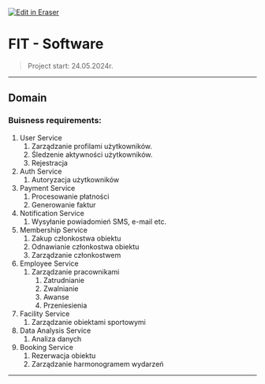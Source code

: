 <p><a target="_blank" href="https://app.eraser.io/workspace/Vwxj9n8cr8OMQBXLh7dP" id="edit-in-eraser-github-link"><img alt="Edit in Eraser" src="https://firebasestorage.googleapis.com/v0/b/second-petal-295822.appspot.com/o/images%2Fgithub%2FOpen%20in%20Eraser.svg?alt=media&amp;token=968381c8-a7e7-472a-8ed6-4a6626da5501"></a></p>

# **FIT - Software**
> Project start: 24.05.2024r.

---

## **Domain**
### Buisness requirements:
1. User Service
    1. Zarządzanie profilami użytkowników. 
    2. Śledzenie aktywności użytkowników.
    3. Rejestracja
2. Auth Service
    1. Autoryzacja użytkowników
3. Payment Service
    1. Procesowanie płatności
    2. Generowanie faktur
4. Notification Service
    1. Wysyłanie powiadomień SMS, e-mail etc.
5. Membership Service
    1. Zakup członkostwa obiektu
    2. Odnawianie członkostwa obiektu
    3. Zarządzanie członkostwem
6. Employee Service
    1. Zarządzanie pracownikami
        1. Zatrudnianie
        2. Zwalnianie
        3. Awanse
        4. Przeniesienia
7. Facility Service
    1. Zarządzanie obiektami sportowymi
8. Data Analysis Service
    1. Analiza danych
9. Booking Service
    1. Rezerwacja obiektu
    2. Zarządzanie harmonogramem wydarzeń
---





<!--- Eraser file: https://app.eraser.io/workspace/Vwxj9n8cr8OMQBXLh7dP --->